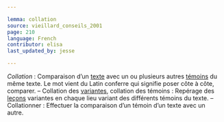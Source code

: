 ```yaml
---

lemma: collation
source: vieillard_conseils_2001
page: 210
language: French
contributor: elisa
last_updated_by: jesse

---
```

_Collation_ : Comparaison d’un [texte](text.html) avec un ou plusieurs autres [témoins](witness.html) du même texte. Le mot vient du Latin conferre qui signifie poser côte à côte, comparer. – Collation des [variantes](variant.html), collation des témoins : Repérage des [leçons](readingVariant.html) variantes en chaque lieu variant des différents témoins du texte.  – Collationner : Effectuer la comparaison d’un témoin d’un texte avec un autre.
